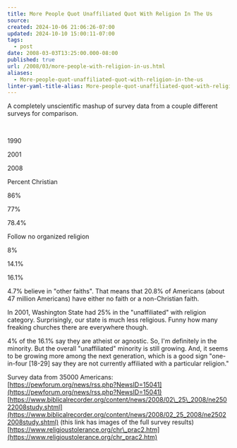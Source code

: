 ```yaml
---
title: More People Quot Unaffiliated Quot With Religion In The Us
source: 
created: 2024-10-06 21:06:26-07:00
updated: 2024-10-10 15:00:11-07:00
tags:
  - post
date: 2008-03-03T13:25:00.000-08:00
published: true
url: /2008/03/more-people-with-religion-in-us.html
aliases:
  - More-people-quot-unaffiliated-quot-with-religion-in-the-us
linter-yaml-title-alias: More-people-quot-unaffiliated-quot-with-religion-in-the-us
---
```



A completely unscientific mashup of survey data from a couple different surveys for comparison.  
  

&nbsp;

1990

2001

2008

Percent Christian

86%

77%

78.4%

Follow no organized religion

8%

14.1%

16.1%

  
4.7% believe in "other faiths". That means that 20.8% of Americans (about 47 million Americans) have either no faith or a non-Christian faith.  
  
In 2001, Washington State had 25% in the "unaffiliated" with religion category. Surprisingly, our state is much less religious. Funny how many freaking churches there are everywhere though.  
  
4% of the 16.1% say they are atheist or agnostic. So, I'm definitely in the minority. But the overall "unaffiliated" minority is still growing. And, it seems to be growing more among the next generation, which is a good sign "one-in-four \[18-29\] say they are not currently affiliated with a particular religion."  
  
Survey data from 35000 Americans:  
[https://pewforum.org/news/rss.php?NewsID=15041](https://pewforum.org/news/rss.php?NewsID=15041)  
[https://www.biblicalrecorder.org/content/news/2008/02\_25\_2008/ne25022008study.shtml](https://www.biblicalrecorder.org/content/news/2008/02_25_2008/ne25022008study.shtml) (this link has images of the full survey results)  
[https://www.religioustolerance.org/chr\_prac2.htm](https://www.religioustolerance.org/chr_prac2.htm)